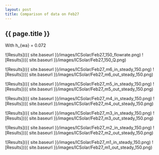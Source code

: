 ```yaml
---
layout: post
title: Comparison of data on Feb27
---
```

{{ page.title }}
-----------------
With h_{wa} = 0.072

![Results]({{ site.baseurl }}/images/ICSolar/Feb27_150_flowrate.png) ![Results]({{ site.baseurl }}/images/ICSolar/Feb27_150_Q.png)

![Results]({{ site.baseurl }}/images/ICSolar/Feb27_m6_in_steady_150.png) ![Results]({{ site.baseurl }}/images/ICSolar/Feb27_m6_out_steady_150.png)

![Results]({{ site.baseurl }}/images/ICSolar/Feb27_m5_in_steady_150.png) ![Results]({{ site.baseurl }}/images/ICSolar/Feb27_m5_out_steady_150.png)

![Results]({{ site.baseurl }}/images/ICSolar/Feb27_m4_in_steady_150.png) ![Results]({{ site.baseurl }}/images/ICSolar/Feb27_m4_out_steady_150.png)

![Results]({{ site.baseurl }}/images/ICSolar/Feb27_m3_in_steady_150.png) ![Results]({{ site.baseurl }}/images/ICSolar/Feb27_m3_out_steady_150.png)

![Results]({{ site.baseurl }}/images/ICSolar/Feb27_m2_in_steady_150.png) ![Results]({{ site.baseurl }}/images/ICSolar/Feb27_m2_out_steady_150.png)

![Results]({{ site.baseurl }}/images/ICSolar/Feb27_m1_in_steady_150.png) ![Results]({{ site.baseurl }}/images/ICSolar/Feb27_m1_out_steady_150.png)

